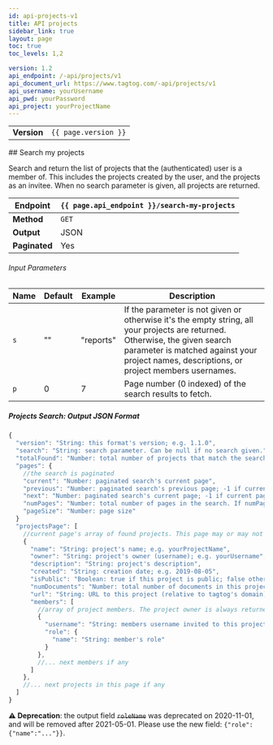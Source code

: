 ```yaml
---
id: api-projects-v1
title: API projects
sidebar_link: true
layout: page
toc: true
toc_levels: 1,2

version: 1.2
api_endpoint: /-api/projects/v1
api_document_url: https://www.tagtog.com/-api/projects/v1
api_username: yourUsername
api_pwd: yourPassword
api_project: yourProjectName
---
```


<div class="two-third-col">
  <table style="width:100%;white-space:nowrap;">
    <tr>
      <td><strong>Version</strong></td>
      <td><code>{{ page.version }}</code></td>
    </tr>
  </table>
</div>


<div class="two-third-col" markdown="1">
## Search my projects

Search and return the list of projects that the (authenticated) user is a member of. This includes the projects created by the user, and the projects as an invitee. When no search parameter is given, all projects are returned.

| **Endpoint**  | `{{ page.api_endpoint }}/search-my-projects` |
| ------------- | -------------------------------------------- |
| **Method**    | `GET`                                        |
| **Output**    | JSON                                         |
| **Paginated** | Yes                                          |

###### Input Parameters

| Name | Default | Example   | Description                                                                                                                                                                                                                |
| ---- | ------- | --------- | -------------------------------------------------------------------------------------------------------------------------------------------------------------------------------------------------------------------------- |
| `s`  | ""      | "reports" | If the parameter is not given or otherwise it's the empty string, all your projects are returned. Otherwise, the given search parameter is matched against your project names, descriptions, or project members usernames. |
| `p`  | 0       | 7         | Page number (0 indexed) of the search results to fetch.                                                                                                                                                                    |

##### Projects Search: Output JSON Format

```javascript
{
  "version": "String: this format's version; e.g. 1.1.0",
  "search": "String: search parameter. Can be null if no search given.",
  "totalFound": "Number: total number of projects that match the search",
  "pages": {
    //the search is paginated
    "current": "Number: paginated search's current page",
    "previous": "Number: paginated search's previous page; -1 if current page == 0",
    "next": "Number: paginated search's current page; -1 if current page is the last page",
    "numPages": "Number: total number of pages in the search. If numPages <= 1, the current page contains all found results"
    "pageSize": "Number: page size"
  }
  "projectsPage": [
    //current page's array of found projects. This page may or may not contain all results
    {
      "name": "String: project's name; e.g. yourProjectName",
      "owner": "String: project's owner (username); e.g. yourUsername",
      "description": "String: project's description",
      "created": "String: creation date; e.g. 2019-08-05",
      "isPublic": "Boolean: true if this project is public; false otherwise",
      "numDocuments": "Number: total number of documents in this project",
      "url": "String: URL to this project (relative to tagtog's domain)",
      "members": [
        //array of project members. The project owner is always returned (with role admin)
        {
          "username": "String: members username invited to this project",
          "role": {
            "name": "String: member's role"
          }
        },
        //... next members if any
      ]
    },
    //... next projects in this page if any
  ]
}
```

**⚠️ Deprecation**: the output field ~~`roleName`~~ was deprecated on 2020-11-01, and will be removed after 2021-05-01. Please use the new field: `{"role":{"name":"..."}}`.

</div>
